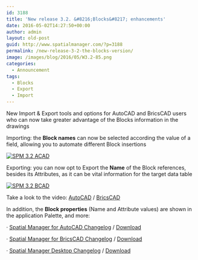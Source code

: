 ```yaml
---
id: 3188
title: 'New release 3.2. &#8216;Blocks&#8217; enhancements'
date: 2016-05-02T14:27:50+00:00
author: admin
layout: old-post
guid: http://www.spatialmanager.com/?p=3188
permalink: /new-release-3-2-the-blocks-version/
image: /images/blog/2016/05/W3.2-85.png
categories:
  - Announcement
tags:
  - Blocks
  - Export
  - Import
---
```

New Import & Export tools and options for AutoCAD and BricsCAD users who can now take greater advantage of the Blocks information in the drawings<!--more-->

<span>Importing</span>: the **Block names** can now be selected according the value of a field, allowing you to automate different Block insertions

<a href="/images/blog/2016/05/SPM-3.2-ACAD.png" target="_blank" rel="nofollow"><img src="/images/blog/2016/05/SPM-3.2-ACAD-1024x576.png" alt="SPM 3.2 ACAD" width="625" height="352" srcset="/images/blog/2016/05/SPM-3.2-ACAD-1024x576.png 1024w, /images/blog/2016/05/SPM-3.2-ACAD-300x169.png 300w, /images/blog/2016/05/SPM-3.2-ACAD-768x432.png 768w, /images/blog/2016/05/SPM-3.2-ACAD-624x351.png 624w, /images/blog/2016/05/SPM-3.2-ACAD.png 1280w" sizes="(max-width: 625px) 100vw, 625px" /></a>

<span>Exporting</span>: you can now opt to Export the **Name** of the Block references, besides its Attributes, as <span>it can</span> be vital information for <span>the target data table</span>

<a href="/images/blog/2016/05/SPM-3.2-BCAD.png" target="_blank" rel="nofollow"><img src="/images/blog/2016/05/SPM-3.2-BCAD-1024x576.png" alt="SPM 3.2 BCAD" width="625" height="352" srcset="/images/blog/2016/05/SPM-3.2-BCAD-1024x576.png 1024w, /images/blog/2016/05/SPM-3.2-BCAD-300x169.png 300w, /images/blog/2016/05/SPM-3.2-BCAD-768x432.png 768w, /images/blog/2016/05/SPM-3.2-BCAD-624x351.png 624w, /images/blog/2016/05/SPM-3.2-BCAD.png 1280w" sizes="(max-width: 625px) 100vw, 625px" /></a>

Take a look to the video: <a href="https://youtu.be/tPBWNkZOEEc?rel=0" target="_blank" rel="nofollow">AutoCAD</a> / <a href="https://youtu.be/XJJBr8JKz_0?rel=0" target="_blank" rel="nofollow">BricsCAD</a>

In addition, the <span></span>**Block properties** (Name and Attribute values) are shown in the application Palette, and more:

· <a href="http://wiki.spatialmanager.com/index.php/Spatial_Manager%E2%84%A2_for_AutoCAD_Changelog" target="_blank" rel="nofollow">Spatial Manager for AutoCAD Changelog</a> / <a href="http://www.spatialmanager.com/download/spatial-manager-autocad/" target="_blank" rel="nofollow">Download</a>
  
· <a href="http://wiki.spatialmanager.com/index.php/Spatial_Manager%E2%84%A2_for_BricsCAD_Changelog" target="_blank" rel="nofollow">Spatial Manager for BricsCAD Changelog</a> / <a href="http://www.spatialmanager.com/download/spatial-manager-bricscad/" target="_blank" rel="nofollow">Download</a>
  
· <a href="http://wiki.spatialmanager.com/index.php/Spatial_Manager_Desktop%E2%84%A2_Changelog" target="_blank" rel="nofollow">Spatial Manager Desktop Changelog</a> / <a href="http://www.spatialmanager.com/download/spatial-manager-desktop/" target="_blank" rel="nofollow">Download</a>